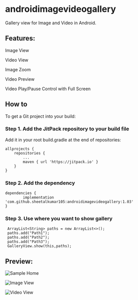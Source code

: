 # androidimagevideogallery
Gallery view for Image and Video in Android.

## Features:

  Image View
  
  Video View
  
  Image Zoom
  
  Video Preview
  
  Video Play/Pause Control with Full Screen
  
  
## How to
To get a Git project into your build:

### Step 1. Add the JitPack repository to your build file

Add it in your root build.gradle at the end of repositories:

	allprojects {
		repositories {
			...
			maven { url 'https://jitpack.io' }
		}
	}
### Step 2. Add the dependency

	dependencies {
	        implementation 'com.github.sheetalkumar105:androidimagevideogallery:1.03'
	}

### Step 3. Use where you want to show gallery
	
	 ArrayList<String> paths = new ArrayList<>();
	 paths.add("Path1");
	 paths.add("Path2");
	 paths.add("Path3");
	 GalleryView.show(this,paths);
	 

## Preview:

![Sample Home](https://raw.githubusercontent.com/sheetalkumar105/androidimagevideogallery/master/assets/screen1.jpeg)

![Image View](https://raw.githubusercontent.com/sheetalkumar105/androidimagevideogallery/master/assets/screen2.jpeg)

![Video View](https://raw.githubusercontent.com/sheetalkumar105/androidimagevideogallery/master/assets/screen3.jpeg)
